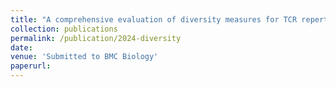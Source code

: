 ```yaml
---
title: "A comprehensive evaluation of diversity measures for TCR repertoire profiling"
collection: publications
permalink: /publication/2024-diversity
date:
venue: 'Submitted to BMC Biology'
paperurl:
---
```

